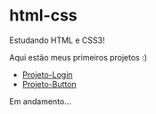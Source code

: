 # html-css
 
Estudando HTML e CSS3!

Aqui estão meus primeiros projetos :)

- <a  href="my/B/index.html">Projeto-Login</a>
- <a  href="my/bottom/index.html" target="-blank">Projeto-Button</a>

Em andamento...